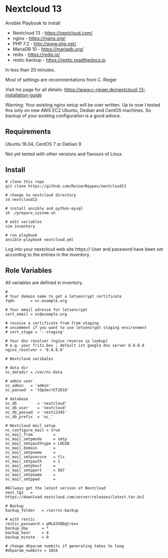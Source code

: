 Nextcloud 13
=========

Ansible Playbook to install

* Nextcloud 13 - https://nextcloud.com/
* nginx - https://nginx.org/
* PHP 7.2 - http://www.php.net/
* MariaDB 10 - https://mariadb.org/
* redis - https://redis.io/
* restic backup - https://restic.readthedocs.io

In less than 20 minutes.

Most of settings are recommentations from C. Rieger

Visit his page for all details: https://www.c-rieger.de/nextcloud-13-installation-guide

Warning: Your existing nginx setup will be over written. Up to now I tested this only on new AWS EC2 Ubuntu, Dedian and CentOS machines. So backup of your existing configuration is a good advice.


Requirements
------------

Ubuntu 16.04, CentOS 7 or Debian 9

Not yet tested with other versions and flavours of Linux.

Install
-------
```
# clone this repo
git clone https://github.com/ReinerNippes/nextcloud13

# change to nextcloud directory
cd nextcloud13

# install ansible and python-mysql
sh ./prepare_system.sh

# edit variables
vim inventory

# run playbook
ansible-playbook nextcloud.yml

```

Log into your nextcloud web site https://<fqdn> 
User and password have been set according to the entries in the inventory.

Role Variables
--------------
All variables are defined in inventory.
```
# 
# Your domain name to get a letsencrypt certificate
fqdn       = nc.example.org

# Your email adresse for letsencrypt
cert_email = nc@example.org

# receive a certificate from from staging
# uncomment if you want to use letsencrypt staging environment
# cert_stage = '--staging'

# Your dns resolver (nginx reverse ip lookup)
# e.g. your fritz.box ; default ist google dns server 8.8.8.8
nginx_resolver = '8.8.8.8'

# Nextcloud varibales

# data dir
nc_datadir = /var/nc-data

# admin user
nc_admin   = 'admin'
nc_passwd  = 'tOpSecrET2018'

# database
nc_db         = 'nextcloud'
nc_db_user    = 'nextcloud'
nc_db_passwd  = 'next12345'
nc_db_prefix  = 'oc_'

# Nextcloud mail setup
nc_configure_mail = true
nc_mail_from         =
nc_mail_smtpmode     = smtp
nc_mail_smtpauthtype = LOGIN
nc_mail_domain       =
nc_mail_smtpname     =
nc_mail_smtpsecure   = tls
nc_mail_smtpauth     = 1
nc_mail_smtphost     =
nc_mail_smtpport     = 587
nc_mail_smtpname     =
nc_mail_smtppwd      =

#Allways get the latest version of Nextcloud
next_tgz   = https://download.nextcloud.com/server/releases/latest.tar.bz2

# Backup
backup_folder   = /var/nc-backup

# with restic
restic_password = pML83V8DgCrexv
backup_day      = *
backup_hour     = 4
backup_minute   = 0

# change dhparam numbits if generating takes to long
#dhparam_numbits = 1024

```


